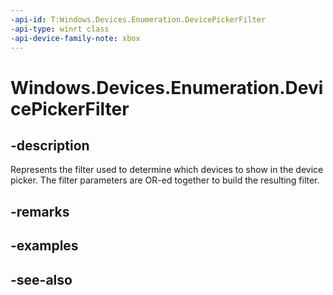 ```yaml
---
-api-id: T:Windows.Devices.Enumeration.DevicePickerFilter
-api-type: winrt class
-api-device-family-note: xbox
---
```


<!-- Class syntax.
public class DevicePickerFilter : Windows.Devices.Enumeration.IDevicePickerFilter
-->

# Windows.Devices.Enumeration.DevicePickerFilter

## -description
Represents the filter used to determine which devices to show in the device picker. The filter parameters are OR-ed together to build the resulting filter.

## -remarks


## -examples

## -see-also
